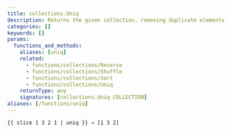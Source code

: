 ```yaml
---
title: collections.Uniq
description: Returns the given collection, removing duplicate elements.
categories: []
keywords: []
params:
  functions_and_methods:
    aliases: [uniq]
    related:
      - functions/collections/Reverse
      - functions/collections/Shuffle
      - functions/collections/Sort
      - functions/collections/Uniq
    returnType: any
    signatures: [collections.Uniq COLLECTION]
aliases: [/functions/uniq]
---
```


```go-html-template
{{ slice 1 3 2 1 | uniq }} → [1 3 2]
```
